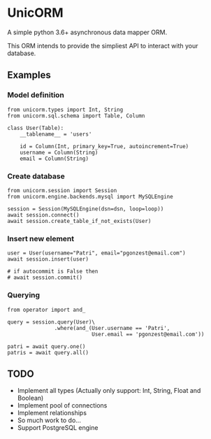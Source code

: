 # UnicORM
A simple python 3.6+ asynchronous data mapper ORM.

This ORM intends to provide the simpliest API to interact with your database.

## Examples

### Model definition
```
from unicorm.types import Int, String
from unicorm.sql.schema import Table, Column

class User(Table):
    __tablename__ = 'users'

    id = Column(Int, primary_key=True, autoincrement=True)
    username = Column(String)
    email = Column(String)
```

### Create database
```
from unicorm.session import Session
from unicorm.engine.backends.mysql import MySQLEngine

session = Session(MySQLEngine(dsn=dsn, loop=loop))
await session.connect()
await session.create_table_if_not_exists(User)
```

### Insert new element
```
user = User(username="Patri", email="pgonzest@email.com")
await session.insert(user)

# if autocommit is False then
# await session.commit()
```

### Querying
```
from operator import and_

query = session.query(User)\
               .where(and_(User.username == 'Patri',
                           User.email == 'pgonzest@email.com'))

patri = await query.one()
patris = await query.all()
```

## TODO
- Implement all types (Actually only support: Int, String, Float and Boolean)
- Implement pool of connections
- Implement relationships
- So much work to do...
- Support PostgreSQL engine
